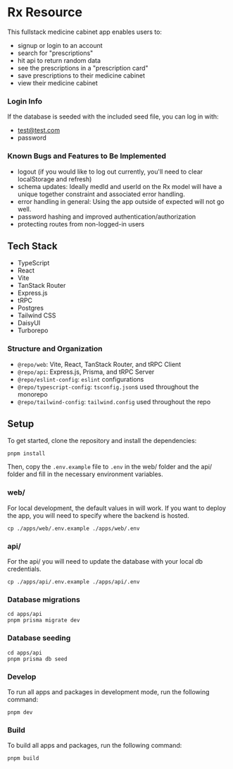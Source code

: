 # Rx Resource

This fullstack medicine cabinet app enables users to:

- signup or login to an account
- search for "prescriptions"
- hit api to return random data
- see the prescriptions in a "prescription card"
- save prescriptions to their medicine cabinet
- view their medicine cabinet

### Login Info
If the database is seeded with the included seed file, you can log in with:
 - test@test.com
 - password

### Known Bugs and Features to Be Implemented
- logout (if you would like to log out currently, you'll need to clear localStorage and refresh)
- schema updates: Ideally medId and userId on the Rx model will have a unique together constraint and associated error handling.
- error handling in general: Using the app outside of expected will not go well.
- password hashing and improved authentication/authorization
- protecting routes from non-logged-in users

## Tech Stack

- TypeScript
- React
- Vite
- TanStack Router
- Express.js
- tRPC
- Postgres
- Tailwind CSS
- DaisyUI
- Turborepo

### Structure and Organization

- `@repo/web`: Vite, React, TanStack Router, and tRPC Client
- `@repo/api`: Express.js, Prisma, and tRPC Server
- `@repo/eslint-config`: `eslint` configurations
- `@repo/typescript-config`: `tsconfig.json`s used throughout the monorepo
- `@repo/tailwind-config`: `tailwind.config` used throughout the repo

## Setup

To get started, clone the repository and install the dependencies:

```
pnpm install
```

Then, copy the `.env.example` file to `.env` in the web/ folder and the api/ folder and
fill in the necessary environment variables.

### web/
For local development, the default values in will work. If you want to deploy the
app, you will need to specify where the backend is
hosted.

```
cp ./apps/web/.env.example ./apps/web/.env
```
### api/
For the api/ you will need to update the database with your local db credentials.

```
cp ./apps/api/.env.example ./apps/api/.env
```

### Database migrations
```
cd apps/api
pnpm prisma migrate dev
```

### Database seeding
```
cd apps/api
pnpm prisma db seed
```

### Develop

To run all apps and packages in development mode, run the following command:

```
pnpm dev
```

### Build

To build all apps and packages, run the following command:

```
pnpm build
```

